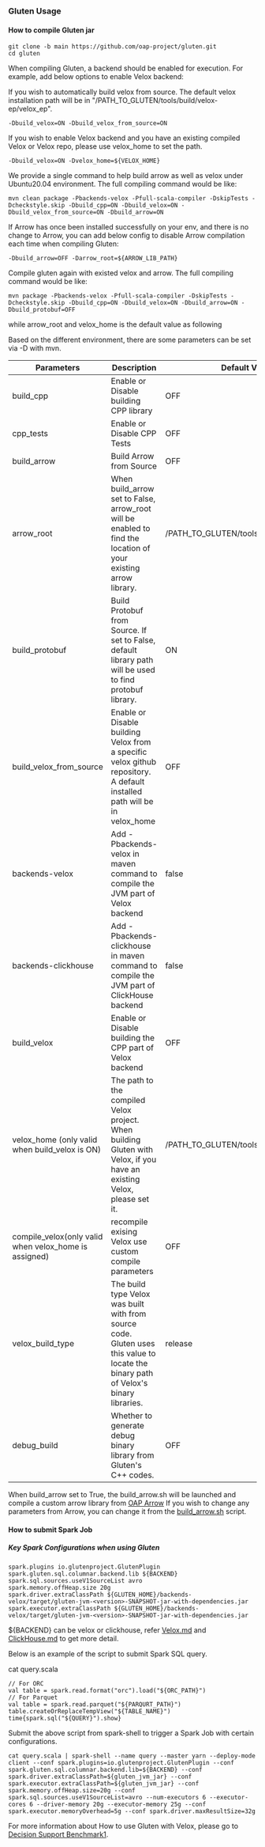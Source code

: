### Gluten Usage

#### How to compile Gluten jar

``` shell
git clone -b main https://github.com/oap-project/gluten.git
cd gluten
```

When compiling Gluten, a backend should be enabled for execution.
For example, add below options to enable Velox backend:

If you wish to automatically build velox from source. The default velox installation path will be in "/PATH_TO_GLUTEN/tools/build/velox-ep/velox_ep".

```shell script
-Dbuild_velox=ON -Dbuild_velox_from_source=ON
```

If you wish to enable Velox backend and you have an existing compiled Velox or Velox repo, please use velox_home to set the path.

```shell script
-Dbuild_velox=ON -Dvelox_home=${VELOX_HOME}
```

We provide a single command to help build arrow as well as velox under Ubuntu20.04 environment.
The full compiling command would be like:

```shell script
mvn clean package -Pbackends-velox -Pfull-scala-compiler -DskipTests -Dcheckstyle.skip -Dbuild_cpp=ON -Dbuild_velox=ON -Dbuild_velox_from_source=ON -Dbuild_arrow=ON
```

If Arrow has once been installed successfully on your env, and there is no change to Arrow, you can
add below config to disable Arrow compilation each time when compiling Gluten:

```shell script
-Dbuild_arrow=OFF -Darrow_root=${ARROW_LIB_PATH}
```
Compile gluten again with existed velox and arrow.
The full compiling command would be like:
```shell script
mvn package -Pbackends-velox -Pfull-scala-compiler -DskipTests -Dcheckstyle.skip -Dbuild_cpp=ON -Dbuild_velox=ON -Dbuild_arrow=ON -Dbuild_protobuf=OFF
```
while arrow_root and velox_home is the default value as following

Based on the different environment, there are some parameters can be set via -D with mvn.

| Parameters | Description | Default Value |
| ---------- | ----------- | ------------- |
| build_cpp | Enable or Disable building CPP library | OFF |
| cpp_tests | Enable or Disable CPP Tests | OFF |
| build_arrow | Build Arrow from Source | OFF |
| arrow_root | When build_arrow set to False, arrow_root will be enabled to find the location of your existing arrow library. | /PATH_TO_GLUTEN/tools/build/arrow_install |
| build_protobuf | Build Protobuf from Source. If set to False, default library path will be used to find protobuf library. |ON |
| build_velox_from_source | Enable or Disable building Velox from a specific velox github repository. A default installed path will be in velox_home | OFF |
| backends-velox | Add -Pbackends-velox in maven command to compile the JVM part of Velox backend| false |
| backends-clickhouse | Add -Pbackends-clickhouse in maven command to compile the JVM part of ClickHouse backend | false |
| build_velox | Enable or Disable building the CPP part of Velox backend | OFF |
| velox_home (only valid when build_velox is ON) | The path to the compiled Velox project. When building Gluten with Velox, if you have an existing Velox, please set it. | /PATH_TO_GLUTEN/tools/build/velox_ep |
| compile_velox(only valid when velox_home is assigned) | recompile exising Velox use custom compile parameters| OFF |
| velox_build_type | The build type Velox was built with from source code. Gluten uses this value to locate the binary path of Velox's binary libraries. | release |
| debug_build | Whether to generate debug binary library from Gluten's C++ codes. | OFF |

When build_arrow set to True, the build_arrow.sh will be launched and compile a custom arrow library from [OAP Arrow](https://github.com/oap-project/arrow/tree/arrow-8.0.0-gluten)
If you wish to change any parameters from Arrow, you can change it from the [build_arrow.sh](../tools/build_arrow.sh) script.

#### How to submit Spark Job

##### Key Spark Configurations when using Gluten

```shell script
spark.plugins io.glutenproject.GlutenPlugin
spark.gluten.sql.columnar.backend.lib ${BACKEND}
spark.sql.sources.useV1SourceList avro
spark.memory.offHeap.size 20g
spark.driver.extraClassPath ${GLUTEN_HOME}/backends-velox/target/gluten-jvm-<version>-SNAPSHOT-jar-with-dependencies.jar
spark.executor.extraClassPath ${GLUTEN_HOME}/backends-velox/target/gluten-jvm-<version>-SNAPSHOT-jar-with-dependencies.jar
```
${BACKEND} can be velox or clickhouse, refer [Velox.md](https://github.com/oap-project/gluten/blob/main/docs/Velox.md}) and [ClickHouse.md](https://github.com/oap-project/gluten/blob/main/docs/ClickHouse.md) to get more detail.

Below is an example of the script to submit Spark SQL query.

cat query.scala
```shell script
// For ORC
val table = spark.read.format("orc").load("${ORC_PATH}")
// For Parquet
val table = spark.read.parquet("${PARQURT_PATH}")
table.createOrReplaceTempView("${TABLE_NAME}")
time{spark.sql("${QUERY}").show}
```

Submit the above script from spark-shell to trigger a Spark Job with certain configurations.

```shell script
cat query.scala | spark-shell --name query --master yarn --deploy-mode client --conf spark.plugins=io.glutenproject.GlutenPlugin --conf spark.gluten.sql.columnar.backend.lib=${BACKEND} --conf spark.driver.extraClassPath=${gluten_jvm_jar} --conf spark.executor.extraClassPath=${gluten_jvm_jar} --conf spark.memory.offHeap.size=20g --conf spark.sql.sources.useV1SourceList=avro --num-executors 6 --executor-cores 6 --driver-memory 20g --executor-memory 25g --conf spark.executor.memoryOverhead=5g --conf spark.driver.maxResultSize=32g
```

For more information about How to use Gluten with Velox, please go to [Decision Support Benchmark1](../backends-velox/workloak/tpch).

